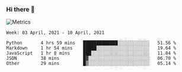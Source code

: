 ### Hi there 👋

![Metrics](https://github.com/radoapx/radoapx/blob/main/github-metrics.svg)

<!--START_SECTION:waka-->
```text
Week: 03 April, 2021 - 10 April, 2021

Python       4 hrs 59 mins   █████████████░░░░░░░░░░░░   51.56 % 
Markdown     1 hr 54 mins    █████░░░░░░░░░░░░░░░░░░░░   19.64 % 
JavaScript   1 hr 8 mins     ███░░░░░░░░░░░░░░░░░░░░░░   11.84 % 
JSON         38 mins         █▓░░░░░░░░░░░░░░░░░░░░░░░   06.70 % 
Other        29 mins         █▒░░░░░░░░░░░░░░░░░░░░░░░   05.14 % 
```
<!--END_SECTION:waka-->

<!--
**radoapx/radoapx** is a ✨ _special_ ✨ repository because its `README.md` (this file) appears on your GitHub profile.

Here are some ideas to get you started:

- 🔭 I’m currently working on ...
- 🌱 I’m currently learning ...
- 👯 I’m looking to collaborate on ...
- 🤔 I’m looking for help with ...
- 💬 Ask me about ...
- 📫 How to reach me: ...
- 😄 Pronouns: ...
- ⚡ Fun fact: ...
-->
